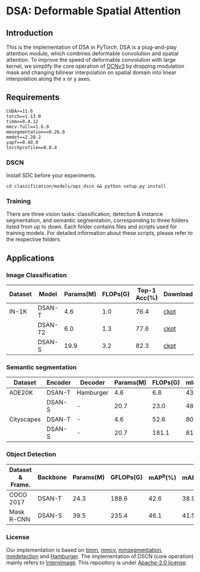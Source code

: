 # DSA: Deformable Spatial Attention
<!--\[[Chinese version](https://gitcode.com/weixin_43385826/DSAN_Deformable_Spatial_Attention) \]  | [paper(preprint)]() -->
## Introduction
This is the implementation of DSA in PyTorch. DSA is a plug-and-play attention module, which combines deformable convolution and spatial attention. To improve the speed of deformable convolution with large kernel, we simplify the core operation of [DCNv3](https://github.com/OpenGVLab/InternImage/tree/master/classification/ops_dcnv3) by dropping modulation mask and changing bilinear interpolation on spatial domain into linear interpolation along the x or y axes.

## Requirements
    CUDA>=11.6
    torch==1.13.0
    timm==0.4.12
    mmcv-full==1.6.0
    mmsegmentation==0.26.0
    mmdet==2.28.2
    yapf==0.40.0
    torchprofile==0.0.4

### DSCN
Install SDC before your experiments.

    cd classification/models/ops_dscn && python setup.py install

### Training

There are three vision tasks: classification, detection & instance segmentation, and semantic segmentation, corresponding to three folders listed from up to down. Each folder contains files and scripts used for training models. For detailed information about these scripts, please refer to the respective folders.

## Applications
### Image Classification

|Dataset|Model|Params(M)|FLOPs(G)|Top-1 Acc(%)|Download|
|-|-|-|-|-|-|
|IN-1K|DSAN-T|4.6|1.0|76.4|[ckpt](https://drive.google.com/file/d/13kzhzEBMaFJQ9bqSOyKx-uN0ufN45dkY/view?usp=sharing)|
||DSAN-T2|6.0|1.3|77.6|[ckpt](https://drive.google.com/file/d/1aiGgXTmHiorGoBXVQtuACGJhhYeVxrWl/view?usp=sharing)|
||DSAN-S|19.9|3.2|82.3|[ckpt](https://drive.google.com/file/d/1sBjIoUhwWZwmk8vnhkM8idu_faLRpliC/view?usp=sharing)|

### Semantic segmentation
|Dataset|Encoder|Decoder|Params(M)|FLOPs(G)|mIoU(MS)|Iterations|Download|
|-|-|-|-|-|-|-|-|
|ADE20K|DSAN-T|Hamburger|4.6|6.8|43.5|160K|[ckpt](https://drive.google.com/file/d/1SrWarGFufipUUbxCdkbXynz-kWaxGCUc/view?usp=sharing)|
||DSAN-S|-|20.7|23.0|48.8|160K|[ckpt](https://drive.google.com/file/d/1Is5_MYxWFIOUEG1AQ7wRMk4Xl8FDGRmT/view?usp=sharing)|
|Cityscapes|DSAN-T|-|4.6|52.6|80.0|80K|[ckpt](https://drive.google.com/file/d/1t8zbhSQ6FWbUWrV5pa8xc7aXU8s14wv8/view?usp=sharing)|
||DSAN-S|-|20.7|181.1|81.4|80K|[ckpt](https://drive.google.com/file/d/16O0cmW-sSpOumaJju99hagmd0wn3F9SK/view?usp=sharing)|

### Object Detection
|Dataset & Frame.|Backbone|Params(M)|GFLOPs(G)|mAP<sup>b</sup>(%)|mAP<sup>m</sup>(%)|Epochs|Download|
|-|-|-|-|-|-|-|-|
|COCO 2017|DSAN-T|24.3|188.6|42.6|38.9|12|[ckpt](https://drive.google.com/file/d/1tObK1d80nYuuI4Cq6VfXoPzsNXz0DVGq/view?usp=sharing)|
|Mask R-CNN|DSAN-S|39.5|235.4|46.1|41.5|12|[ckpt](https://drive.google.com/file/d/1G7EXX8iWhee51uEKYxa31DRD5UVG9c0o/view?usp=sharing)|

### License
Our implementation is based on [timm](https://github.com/huggingface/pytorch-image-models), [mmcv](https://github.com/open-mmlab/mmcv), [mmsegmentation](https://github.com/open-mmlab/mmsegmentation), [mmdetection](https://github.com/open-mmlab/mmdetection) and [Hamburger](https://github.com/Gsunshine/Enjoy-Hamburger). The implementation of DSCN (core operation) mainly refers to [InternImage](https://github.com/OpenGVLab/InternImage). This repository is under [Apache-2.0 license](https://github.com/MarcYugo/DSAN_Deformable_Spatial_Attention?tab=Apache-2.0-1-ov-file).
